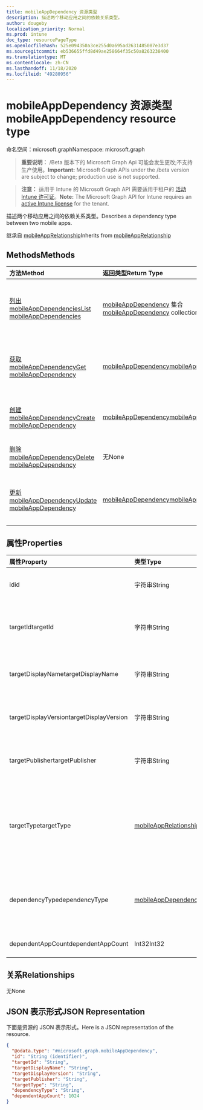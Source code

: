 ```yaml
---
title: mobileAppDependency 资源类型
description: 描述两个移动应用之间的依赖关系类型。
author: dougeby
localization_priority: Normal
ms.prod: intune
doc_type: resourcePageType
ms.openlocfilehash: 525e094350a3ce255d0a695ad2631485087e3d37
ms.sourcegitcommit: eb536655ffd8d49ae258664f35c50a8263238400
ms.translationtype: MT
ms.contentlocale: zh-CN
ms.lasthandoff: 11/18/2020
ms.locfileid: "49280956"
---
```

# <a name="mobileappdependency-resource-type"></a><span data-ttu-id="d9e36-103">mobileAppDependency 资源类型</span><span class="sxs-lookup"><span data-stu-id="d9e36-103">mobileAppDependency resource type</span></span>

<span data-ttu-id="d9e36-104">命名空间：microsoft.graph</span><span class="sxs-lookup"><span data-stu-id="d9e36-104">Namespace: microsoft.graph</span></span>

> <span data-ttu-id="d9e36-105">**重要说明：** /Beta 版本下的 Microsoft Graph Api 可能会发生更改;不支持生产使用。</span><span class="sxs-lookup"><span data-stu-id="d9e36-105">**Important:** Microsoft Graph APIs under the /beta version are subject to change; production use is not supported.</span></span>

> <span data-ttu-id="d9e36-106">**注意：** 适用于 Intune 的 Microsoft Graph API 需要适用于租户的 [活动 Intune 许可证](https://go.microsoft.com/fwlink/?linkid=839381)。</span><span class="sxs-lookup"><span data-stu-id="d9e36-106">**Note:** The Microsoft Graph API for Intune requires an [active Intune license](https://go.microsoft.com/fwlink/?linkid=839381) for the tenant.</span></span>

<span data-ttu-id="d9e36-107">描述两个移动应用之间的依赖关系类型。</span><span class="sxs-lookup"><span data-stu-id="d9e36-107">Describes a dependency type between two mobile apps.</span></span>


<span data-ttu-id="d9e36-108">继承自 [mobileAppRelationship](../resources/intune-apps-mobileapprelationship.md)</span><span class="sxs-lookup"><span data-stu-id="d9e36-108">Inherits from [mobileAppRelationship](../resources/intune-apps-mobileapprelationship.md)</span></span>

## <a name="methods"></a><span data-ttu-id="d9e36-109">Methods</span><span class="sxs-lookup"><span data-stu-id="d9e36-109">Methods</span></span>
|<span data-ttu-id="d9e36-110">方法</span><span class="sxs-lookup"><span data-stu-id="d9e36-110">Method</span></span>|<span data-ttu-id="d9e36-111">返回类型</span><span class="sxs-lookup"><span data-stu-id="d9e36-111">Return Type</span></span>|<span data-ttu-id="d9e36-112">Description</span><span class="sxs-lookup"><span data-stu-id="d9e36-112">Description</span></span>|
|:---|:---|:---|
|[<span data-ttu-id="d9e36-113">列出 mobileAppDependencies</span><span class="sxs-lookup"><span data-stu-id="d9e36-113">List mobileAppDependencies</span></span>](../api/intune-apps-mobileappdependency-list.md)|<span data-ttu-id="d9e36-114">[mobileAppDependency](../resources/intune-apps-mobileappdependency.md) 集合</span><span class="sxs-lookup"><span data-stu-id="d9e36-114">[mobileAppDependency](../resources/intune-apps-mobileappdependency.md) collection</span></span>|<span data-ttu-id="d9e36-115">列出 [mobileAppDependency](../resources/intune-apps-mobileappdependency.md) 对象的属性和关系。</span><span class="sxs-lookup"><span data-stu-id="d9e36-115">List properties and relationships of the [mobileAppDependency](../resources/intune-apps-mobileappdependency.md) objects.</span></span>|
|[<span data-ttu-id="d9e36-116">获取 mobileAppDependency</span><span class="sxs-lookup"><span data-stu-id="d9e36-116">Get mobileAppDependency</span></span>](../api/intune-apps-mobileappdependency-get.md)|[<span data-ttu-id="d9e36-117">mobileAppDependency</span><span class="sxs-lookup"><span data-stu-id="d9e36-117">mobileAppDependency</span></span>](../resources/intune-apps-mobileappdependency.md)|<span data-ttu-id="d9e36-118">读取 [mobileAppDependency](../resources/intune-apps-mobileappdependency.md) 对象的属性和关系。</span><span class="sxs-lookup"><span data-stu-id="d9e36-118">Read properties and relationships of the [mobileAppDependency](../resources/intune-apps-mobileappdependency.md) object.</span></span>|
|[<span data-ttu-id="d9e36-119">创建 mobileAppDependency</span><span class="sxs-lookup"><span data-stu-id="d9e36-119">Create mobileAppDependency</span></span>](../api/intune-apps-mobileappdependency-create.md)|[<span data-ttu-id="d9e36-120">mobileAppDependency</span><span class="sxs-lookup"><span data-stu-id="d9e36-120">mobileAppDependency</span></span>](../resources/intune-apps-mobileappdependency.md)|<span data-ttu-id="d9e36-121">创建新的 [mobileAppDependency](../resources/intune-apps-mobileappdependency.md) 对象。</span><span class="sxs-lookup"><span data-stu-id="d9e36-121">Create a new [mobileAppDependency](../resources/intune-apps-mobileappdependency.md) object.</span></span>|
|[<span data-ttu-id="d9e36-122">删除 mobileAppDependency</span><span class="sxs-lookup"><span data-stu-id="d9e36-122">Delete mobileAppDependency</span></span>](../api/intune-apps-mobileappdependency-delete.md)|<span data-ttu-id="d9e36-123">无</span><span class="sxs-lookup"><span data-stu-id="d9e36-123">None</span></span>|<span data-ttu-id="d9e36-124">删除 [mobileAppDependency](../resources/intune-apps-mobileappdependency.md)。</span><span class="sxs-lookup"><span data-stu-id="d9e36-124">Deletes a [mobileAppDependency](../resources/intune-apps-mobileappdependency.md).</span></span>|
|[<span data-ttu-id="d9e36-125">更新 mobileAppDependency</span><span class="sxs-lookup"><span data-stu-id="d9e36-125">Update mobileAppDependency</span></span>](../api/intune-apps-mobileappdependency-update.md)|[<span data-ttu-id="d9e36-126">mobileAppDependency</span><span class="sxs-lookup"><span data-stu-id="d9e36-126">mobileAppDependency</span></span>](../resources/intune-apps-mobileappdependency.md)|<span data-ttu-id="d9e36-127">更新 [mobileAppDependency](../resources/intune-apps-mobileappdependency.md) 对象的属性。</span><span class="sxs-lookup"><span data-stu-id="d9e36-127">Update the properties of a [mobileAppDependency](../resources/intune-apps-mobileappdependency.md) object.</span></span>|

## <a name="properties"></a><span data-ttu-id="d9e36-128">属性</span><span class="sxs-lookup"><span data-stu-id="d9e36-128">Properties</span></span>
|<span data-ttu-id="d9e36-129">属性</span><span class="sxs-lookup"><span data-stu-id="d9e36-129">Property</span></span>|<span data-ttu-id="d9e36-130">类型</span><span class="sxs-lookup"><span data-stu-id="d9e36-130">Type</span></span>|<span data-ttu-id="d9e36-131">说明</span><span class="sxs-lookup"><span data-stu-id="d9e36-131">Description</span></span>|
|:---|:---|:---|
|<span data-ttu-id="d9e36-132">id</span><span class="sxs-lookup"><span data-stu-id="d9e36-132">id</span></span>|<span data-ttu-id="d9e36-133">字符串</span><span class="sxs-lookup"><span data-stu-id="d9e36-133">String</span></span>|<span data-ttu-id="d9e36-134">关系实体 id。继承自 [mobileAppRelationship](../resources/intune-apps-mobileapprelationship.md)</span><span class="sxs-lookup"><span data-stu-id="d9e36-134">The relationship entity id. Inherited from [mobileAppRelationship](../resources/intune-apps-mobileapprelationship.md)</span></span>|
|<span data-ttu-id="d9e36-135">targetId</span><span class="sxs-lookup"><span data-stu-id="d9e36-135">targetId</span></span>|<span data-ttu-id="d9e36-136">字符串</span><span class="sxs-lookup"><span data-stu-id="d9e36-136">String</span></span>|<span data-ttu-id="d9e36-137">目标移动应用程序的应用程序 id。继承自 [mobileAppRelationship](../resources/intune-apps-mobileapprelationship.md)</span><span class="sxs-lookup"><span data-stu-id="d9e36-137">The target mobile app's app id. Inherited from [mobileAppRelationship](../resources/intune-apps-mobileapprelationship.md)</span></span>|
|<span data-ttu-id="d9e36-138">targetDisplayName</span><span class="sxs-lookup"><span data-stu-id="d9e36-138">targetDisplayName</span></span>|<span data-ttu-id="d9e36-139">字符串</span><span class="sxs-lookup"><span data-stu-id="d9e36-139">String</span></span>|<span data-ttu-id="d9e36-140">目标移动应用程序的显示名称。</span><span class="sxs-lookup"><span data-stu-id="d9e36-140">The target mobile app's display name.</span></span> <span data-ttu-id="d9e36-141">继承自 [mobileAppRelationship](../resources/intune-apps-mobileapprelationship.md)</span><span class="sxs-lookup"><span data-stu-id="d9e36-141">Inherited from [mobileAppRelationship](../resources/intune-apps-mobileapprelationship.md)</span></span>|
|<span data-ttu-id="d9e36-142">targetDisplayVersion</span><span class="sxs-lookup"><span data-stu-id="d9e36-142">targetDisplayVersion</span></span>|<span data-ttu-id="d9e36-143">字符串</span><span class="sxs-lookup"><span data-stu-id="d9e36-143">String</span></span>|<span data-ttu-id="d9e36-144">目标移动应用程序的显示版本。</span><span class="sxs-lookup"><span data-stu-id="d9e36-144">The target mobile app's display version.</span></span> <span data-ttu-id="d9e36-145">继承自 [mobileAppRelationship](../resources/intune-apps-mobileapprelationship.md)</span><span class="sxs-lookup"><span data-stu-id="d9e36-145">Inherited from [mobileAppRelationship](../resources/intune-apps-mobileapprelationship.md)</span></span>|
|<span data-ttu-id="d9e36-146">targetPublisher</span><span class="sxs-lookup"><span data-stu-id="d9e36-146">targetPublisher</span></span>|<span data-ttu-id="d9e36-147">字符串</span><span class="sxs-lookup"><span data-stu-id="d9e36-147">String</span></span>|<span data-ttu-id="d9e36-148">目标移动应用程序的发布者。</span><span class="sxs-lookup"><span data-stu-id="d9e36-148">The target mobile app's publisher.</span></span> <span data-ttu-id="d9e36-149">继承自 [mobileAppRelationship](../resources/intune-apps-mobileapprelationship.md)</span><span class="sxs-lookup"><span data-stu-id="d9e36-149">Inherited from [mobileAppRelationship](../resources/intune-apps-mobileapprelationship.md)</span></span>|
|<span data-ttu-id="d9e36-150">targetType</span><span class="sxs-lookup"><span data-stu-id="d9e36-150">targetType</span></span>|[<span data-ttu-id="d9e36-151">mobileAppRelationshipType</span><span class="sxs-lookup"><span data-stu-id="d9e36-151">mobileAppRelationshipType</span></span>](../resources/intune-apps-mobileapprelationshiptype.md)|<span data-ttu-id="d9e36-152">表示目标是父项还是子项的关系的类型。</span><span class="sxs-lookup"><span data-stu-id="d9e36-152">The type of relationship indicating whether the target is a parent or child.</span></span> <span data-ttu-id="d9e36-153">继承自 [mobileAppRelationship](../resources/intune-apps-mobileapprelationship.md)。</span><span class="sxs-lookup"><span data-stu-id="d9e36-153">Inherited from [mobileAppRelationship](../resources/intune-apps-mobileapprelationship.md).</span></span> <span data-ttu-id="d9e36-154">可取值为：`child`、`parent`。</span><span class="sxs-lookup"><span data-stu-id="d9e36-154">Possible values are: `child`, `parent`.</span></span>|
|<span data-ttu-id="d9e36-155">dependencyType</span><span class="sxs-lookup"><span data-stu-id="d9e36-155">dependencyType</span></span>|[<span data-ttu-id="d9e36-156">mobileAppDependencyType</span><span class="sxs-lookup"><span data-stu-id="d9e36-156">mobileAppDependencyType</span></span>](../resources/intune-apps-mobileappdependencytype.md)|<span data-ttu-id="d9e36-157">父应用和子应用之间的依赖关系的类型。</span><span class="sxs-lookup"><span data-stu-id="d9e36-157">The type of dependency relationship between the parent and child apps.</span></span> <span data-ttu-id="d9e36-158">可取值为：`detect`、`autoInstall`。</span><span class="sxs-lookup"><span data-stu-id="d9e36-158">Possible values are: `detect`, `autoInstall`.</span></span>|
|<span data-ttu-id="d9e36-159">dependentAppCount</span><span class="sxs-lookup"><span data-stu-id="d9e36-159">dependentAppCount</span></span>|<span data-ttu-id="d9e36-160">Int32</span><span class="sxs-lookup"><span data-stu-id="d9e36-160">Int32</span></span>|<span data-ttu-id="d9e36-161">子应用程序的依赖项总数。</span><span class="sxs-lookup"><span data-stu-id="d9e36-161">The total number of dependencies the child app has.</span></span>|

## <a name="relationships"></a><span data-ttu-id="d9e36-162">关系</span><span class="sxs-lookup"><span data-stu-id="d9e36-162">Relationships</span></span>
<span data-ttu-id="d9e36-163">无</span><span class="sxs-lookup"><span data-stu-id="d9e36-163">None</span></span>

## <a name="json-representation"></a><span data-ttu-id="d9e36-164">JSON 表示形式</span><span class="sxs-lookup"><span data-stu-id="d9e36-164">JSON Representation</span></span>
<span data-ttu-id="d9e36-165">下面是资源的 JSON 表示形式。</span><span class="sxs-lookup"><span data-stu-id="d9e36-165">Here is a JSON representation of the resource.</span></span>
<!-- {
  "blockType": "resource",
  "keyProperty": "id",
  "@odata.type": "microsoft.graph.mobileAppDependency"
}
-->
``` json
{
  "@odata.type": "#microsoft.graph.mobileAppDependency",
  "id": "String (identifier)",
  "targetId": "String",
  "targetDisplayName": "String",
  "targetDisplayVersion": "String",
  "targetPublisher": "String",
  "targetType": "String",
  "dependencyType": "String",
  "dependentAppCount": 1024
}
```




